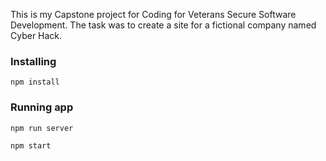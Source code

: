 This is my Capstone project for Coding for Veterans Secure Software Development. The task was to create a site for 
a fictional company named Cyber Hack.

### Installing

```
npm install
```

### Running app

```
npm run server

npm start
```





